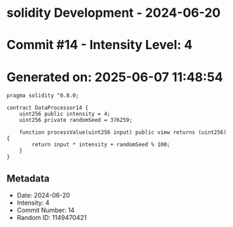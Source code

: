 ﻿# solidity Development - 2024-06-20
# Commit #14 - Intensity Level: 4
# Generated on: 2025-06-07 11:48:54
```solidity
pragma solidity ^0.8.0;

contract DataProcessor14 {
    uint256 public intensity = 4;
    uint256 private randomSeed = 376259;

    function processValue(uint256 input) public view returns (uint256) {
        return input * intensity + randomSeed % 100;
    }
}
```
## Metadata
- Date: 2024-06-20
- Intensity: 4
- Commit Number: 14
- Random ID: 1149470421
